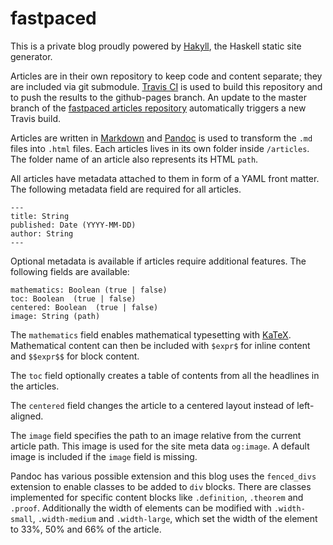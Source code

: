 # fastpaced

This is a private blog proudly powered by [Hakyll](https://github.com/jaspervdj/hakyll), the Haskell static site generator.

Articles are in their own repository to keep code and content separate; they are included via git submodule. [Travis CI](https://travis-ci.org/) is used to build this repository and to push the results to the github-pages branch. An update to the master branch of the [fastpaced articles repository](https://github.com/davnn/fastpaced-articles) automatically triggers a new Travis build.

Articles are written in [Markdown](https://www.markdownguide.org/) and [Pandoc](https://pandoc.org/) is used to transform the ``.md`` files into ``.html`` files. Each articles lives in its own folder inside ``/articles``. The folder name of an article also represents its HTML ``path``.

All articles have metadata attached to them in form of a YAML front matter. The following metadata field are required for all articles.

```
---
title: String
published: Date (YYYY-MM-DD)
author: String
---
```

Optional metadata is available if articles require additional features. The following fields are available:

```
mathematics: Boolean (true | false)
toc: Boolean  (true | false)
centered: Boolean  (true | false)
image: String (path)
```

The ``mathematics`` field enables mathematical typesetting with [KaTeX](https://github.com/KaTeX/KaTeX). Mathematical content can then be included with ``$expr$`` for inline content and ``$$expr$$`` for block content.

The ``toc`` field optionally creates a table of contents from all the headlines in the articles.

The ``centered`` field changes the article to a centered layout instead of left-aligned.

The ``image`` field specifies the path to an image relative from the current article path. This image is used for the site meta data ``og:image``. A default image is included if the ``image`` field is missing.

Pandoc has various possible extension and this blog uses the ``fenced_divs`` extension to enable classes to be added to ``div`` blocks. There are classes implemented for specific content blocks like ``.definition``, ``.theorem`` and ``.proof``. Additionally the width of elements can be modified with ``.width-small``, ``.width-medium`` and ``.width-large``, which set the width of the element to 33%, 50% and 66% of the article.

